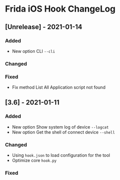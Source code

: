 # Frida iOS Hook ChangeLog

## [Unrelease] - 2021-01-14

### Added
- New option CLI `--cli`
 
### Changed

### Fixed
- Fix method List All Application script not found 

## [3.6] - 2021-01-11

### Added
- New option Show system log of device `--logcat`
- New option Get the shell of connect device `--shell`
 
### Changed
- Using `hook.json` to load configuration for the tool
- Optimize core `hook.py`

### Fixed
